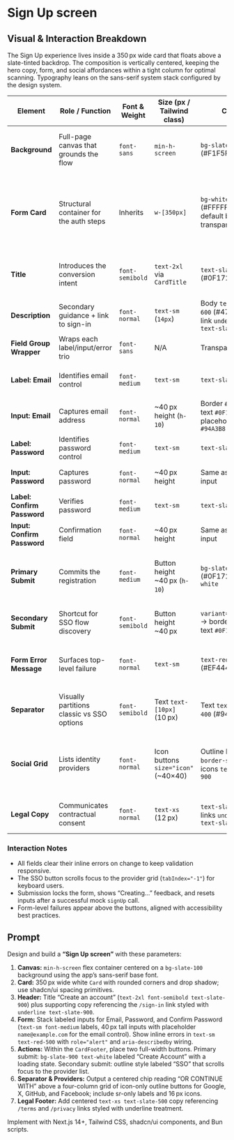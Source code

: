 # Sign Up screen

## Visual & Interaction Breakdown

The Sign Up experience lives inside a 350 px wide card that floats above a slate-tinted backdrop. The composition is vertically centered, keeping the hero copy, form, and social affordances within a tight column for optimal scanning. Typography leans on the sans-serif system stack configured by the design system.

| Element | Role / Function | Font & Weight | Size (px / Tailwind class) | Color | Spacing & Layout | Notes |
| --- | --- | --- | --- | --- | --- | --- |
| **Background** | Full-page canvas that grounds the flow | `font-sans` | `min-h-screen` | `bg-slate-100` (#F1F5F9) | Flex wrapper `items-center justify-center p-4` | Provides even breathing room on compact screens |
| **Form Card** | Structural container for the auth steps | Inherits | `w-[350px]` | `bg-white` (#FFFFFF) with default border transparent | Uses shadcn `Card` padding rhythm; `rounded-xl` & `shadow-sm` from component | Keeps content focused while implying depth |
| **Title** | Introduces the conversion intent | `font-semibold` | `text-2xl` via `CardTitle` | `text-slate-900` (#0F172A) | Stacks above description with ~8 px gap | Copy: “Create an account” |
| **Description** | Secondary guidance + link to sign-in | `font-normal` | `text-sm` (`14px`) | Body `text-slate-600` (#475569); link `underline text-slate-900` | Shares `CardHeader` column gap | Inline link routes to `/sign-in` |
| **Field Group Wrapper** | Wraps each label/input/error trio | `font-sans` | N/A | Transparent | `grid gap-2` | Ensures 8 px vertical rhythm |
| **Label: Email** | Identifies email control | `font-medium` | `text-sm` | `text-slate-900` | Associates with input using `htmlFor` | Copy: “Email” |
| **Input: Email** | Captures email address | `font-normal` | ~40 px height (`h-10`) | Border `#E2E8F0`, text `#0F172A`, placeholder `#94A3B8` | `w-full` field width | Placeholder “name@example.com”; invalid state toggles `aria-invalid` |
| **Label: Password** | Identifies password control | `font-medium` | `text-sm` | `text-slate-900` | Same spacing as email | Copy: “Password” |
| **Input: Password** | Captures password | `font-normal` | ~40 px height | Same as email input | `w-full` | `type="password"`; `aria-describedby` wires to helper |
| **Label: Confirm Password** | Verifies password | `font-medium` | `text-sm` | `text-slate-900` | Same as other groups | Copy: “Confirm Password” |
| **Input: Confirm Password** | Confirmation field | `font-normal` | ~40 px height | Same as email input | `w-full` | Mirrors password semantics |
| **Primary Submit** | Commits the registration | `font-medium` | Button height ~40 px (`h-10`) | `bg-slate-900` (#0F172A) text `white` | `w-full` inside footer stack | Label: “Create Account”; disabled state `opacity-50`; swaps copy to “Creating...” while pending |
| **Secondary Submit** | Shortcut for SSO flow discovery | `font-semibold` | Button height ~40 px | `variant="outline"` → border `#CBD5F5`, text `#0F172A` | Sits below primary button with 12 px gap | Label: “SSO”; clicking scrolls focus to provider grid |
| **Form Error Message** | Surfaces top-level failure | `font-normal` | `text-sm` | `text-red-500` (#EF4444) | Lives above buttons inside footer | Uses `role="alert"` for SR priority |
| **Separator** | Visually partitions classic vs SSO options | `font-semibold` | Text `text-[10px]` (10 px) | Text `text-slate-400` (#94A3B8) | Absolute chip overlay on `Separator` line | Copy: “OR CONTINUE WITH”; uppercase tracking `[0.2em]` |
| **Social Grid** | Lists identity providers | `font-normal` | Icon buttons `size="icon"` (~40×40) | Outline buttons `border-slate-200`; icons `text-slate-900` | `grid grid-cols-4 gap-4` | Buttons host sr-only labels and vector glyphs for Google, X, GitHub, Facebook; container receives focus when SSO is invoked |
| **Legal Copy** | Communicates contractual consent | `font-normal` | `text-xs` (12 px) | `text-slate-500`; links `underline text-slate-900` | `mt-6 text-center` block below grid | Copy: “By creating an account, you agree to our Terms of Service and Privacy Policy.” |

### Interaction Notes

- All fields clear their inline errors on change to keep validation responsive.
- The SSO button scrolls focus to the provider grid (`tabIndex="-1"`) for keyboard users.
- Submission locks the form, shows “Creating...” feedback, and resets inputs after a successful mock `signUp` call.
- Form-level failures appear above the buttons, aligned with accessibility best practices.

## Prompt

Design and build a **“Sign Up screen”** with these parameters:

1. **Canvas:** `min-h-screen` flex container centered on a `bg-slate-100` background using the app’s sans-serif base font.
2. **Card:** 350 px wide white `Card` with rounded corners and drop shadow; use shadcn/ui spacing primitives.
3. **Header:** Title “Create an account” (`text-2xl font-semibold text-slate-900`) plus supporting copy referencing the `/sign-in` link styled with `underline text-slate-900`.
4. **Form:** Stack labeled inputs for Email, Password, and Confirm Password (`text-sm font-medium` labels, 40 px tall inputs with placeholder `name@example.com` for the email control). Show inline errors in `text-sm text-red-500` with `role="alert"` and `aria-describedby` wiring.
5. **Actions:** Within the `CardFooter`, place two full-width buttons. Primary submit: `bg-slate-900 text-white` labeled “Create Account” with a loading state. Secondary submit: outline style labeled “SSO” that scrolls focus to the provider list.
6. **Separator & Providers:** Output a centered chip reading “OR CONTINUE WITH” above a four-column grid of icon-only outline buttons for Google, X, GitHub, and Facebook; include sr-only labels and 16 px icons.
7. **Legal Footer:** Add centered `text-xs text-slate-500` copy referencing `/terms` and `/privacy` links styled with underline treatment.

Implement with Next.js 14+, Tailwind CSS, shadcn/ui components, and Bun scripts.
